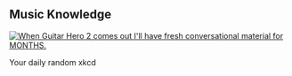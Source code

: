 ## Music Knowledge
[![When Guitar Hero 2 comes out I'll have fresh conversational material for MONTHS.](https://imgs.xkcd.com/comics/music_knowledge.png)](https://xkcd.com/132/ "When Guitar Hero 2 comes out I'll have fresh conversational material for MONTHS.")

Your daily random xkcd
